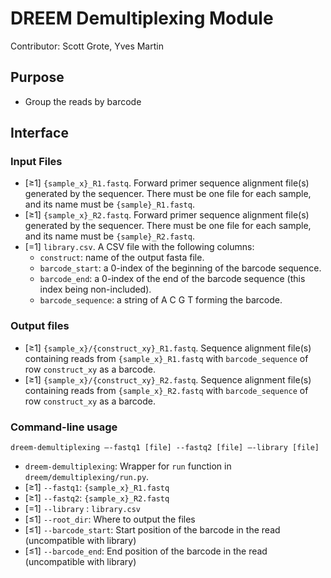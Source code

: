 # DREEM Demultiplexing Module
Contributor: Scott Grote, Yves Martin

## Purpose
- Group the reads by barcode

## Interface

### Input Files
- [≥1] ```{sample_x}_R1.fastq```. Forward primer sequence alignment file(s) generated by the sequencer. There must be one file for each sample, and its name must be ```{sample}_R1.fastq```.  
- [≥1] ```{sample_x}_R2.fastq```. Forward primer sequence alignment file(s) generated by the sequencer. There must be one file for each sample, and its name must be ```{sample}_R2.fastq```.  
- [=1] ```library.csv```. A CSV file with the following columns: 
   - `construct`: name of the output fasta file.
   - `barcode_start`: a 0-index of the beginning of the barcode sequence.
   - `barcode_end`: a 0-index of the end of the barcode sequence (this index being non-included).
   - `barcode_sequence`: a string of A C G T forming the barcode.

### Output files
- [≥1] `{sample_x}/{construct_xy}_R1.fastq`. Sequence alignment file(s) containing reads from `{sample_x}_R1.fastq` with `barcode_sequence` of row `construct_xy` as a barcode.
- [≥1] `{sample_x}/{construct_xy}_R2.fastq`. Sequence alignment file(s) containing reads from `{sample_x}_R2.fastq` with `barcode_sequence` of row `construct_xy` as a barcode.

### Command-line usage

```dreem-demultiplexing —-fastq1 [file] --fastq2 [file] —-library [file] ```

- ```dreem-demultiplexing```: Wrapper for ```run``` function in ```dreem/demultiplexing/run.py```. 
- [≥1] `--fastq1`: ```{sample_x}_R1.fastq```
- [≥1] `--fastq2`: ```{sample_x}_R2.fastq```
- [=1] `--library` : ```library.csv```
- [≤1] `--root_dir`: Where to output the files
- [≤1] `--barcode_start`: Start position of the barcode in the read (uncompatible with library)
- [≤1] `--barcode_end`: End position of the barcode in the read (uncompatible with library)
